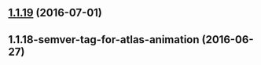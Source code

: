 <a name="1.1.19"></a>
## [1.1.19](https://aui-team-bot/https://bitbucket.org/atlassian/atlaskit-spike/compare/1.1.18-semver-tag-for-atlas-animation...v1.1.19) (2016-07-01)



<a name="1.1.18-semver-tag-for-atlas-animation"></a>
## 1.1.18-semver-tag-for-atlas-animation (2016-06-27)



